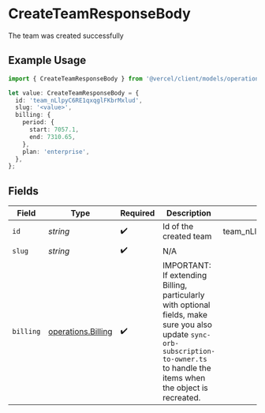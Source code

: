 # CreateTeamResponseBody

The team was created successfully

## Example Usage

```typescript
import { CreateTeamResponseBody } from '@vercel/client/models/operations';

let value: CreateTeamResponseBody = {
  id: 'team_nLlpyC6RE1qxqglFKbrMxlud',
  slug: '<value>',
  billing: {
    period: {
      start: 7057.1,
      end: 7310.65,
    },
    plan: 'enterprise',
  },
};
```

## Fields

| Field     | Type                                                     | Required           | Description                                                                                                                                                                         | Example                       |
| --------- | -------------------------------------------------------- | ------------------ | ----------------------------------------------------------------------------------------------------------------------------------------------------------------------------------- | ----------------------------- |
| `id`      | _string_                                                 | :heavy_check_mark: | Id of the created team                                                                                                                                                              | team_nLlpyC6RE1qxqglFKbrMxlud |
| `slug`    | _string_                                                 | :heavy_check_mark: | N/A                                                                                                                                                                                 |                               |
| `billing` | [operations.Billing](../../models/operations/billing.md) | :heavy_check_mark: | IMPORTANT: If extending Billing, particularly with optional fields, make sure you also update `sync-orb-subscription-to-owner.ts` to handle the items when the object is recreated. |                               |
